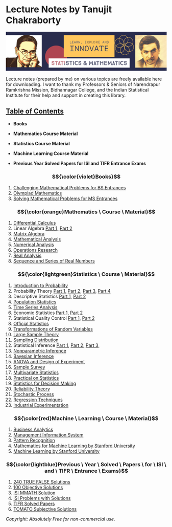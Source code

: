 # Lecture Notes by Tanujit Chakraborty

![architecture_FEWNet](https://github.com/ctanujit/lecture-notes/blob/main/Poster-1.png)

Lecture notes (prepared by me) on various topics are freely available here for downloading. I want to thank my Professors & Seniors of Narendrapur Ramkrishna Mission, Bidhannagar College, and the Indian Statistical Institute for their help and support in creating this library.

## [Table of Contents](https://github.com/ctanujit/lecture-notes)

* **Books**
 
* **Mathematics Course Material**
 
* **Statistics Course Material**
 
* **Machine Learning Course Material**
  
* **Previous Year Solved Papers for ISI and TIFR Entrance Exams**


### $${\color{violet}Books}$$
 1. [Challenging Mathematical Problems for BS Entrances](https://github.com/ctanujit/lecture-notes/blob/main/Books/Challenging%20Mathematical%20Problems%20for%20BS%20Entrances.pdf)
 2. [Olympiad Mathematics](https://github.com/ctanujit/lecture-notes/blob/main/Books/Olympiad%20Mathematics.pdf)
 3. [Solving Mathematical Problems for MS Entrances](https://github.com/ctanujit/lecture-notes/blob/main/Books/Solving%20Mathematical%20Problems%20for%20MS%20Entrances.pdf)


### $${\color{orange}Mathematics \ Course \ Material}$$
1. [Differential Calculus](https://github.com/ctanujit/lecture-notes/blob/main/Mathematics/Differential%20Calculus.pdf)
2. Linear Algebra [Part 1,](https://github.com/ctanujit/lecture-notes/blob/main/Mathematics/Linear%20Algebra%20Part-1.pdf) [Part 2](https://github.com/ctanujit/lecture-notes/blob/main/Mathematics/Linear%20Algebra%20Part-2.pdf)
3. [Matrix Algebra](https://github.com/ctanujit/lecture-notes/blob/main/Mathematics/Matrix%20Algebra.pdf)
4. [Mathematical Analysis](https://github.com/ctanujit/lecture-notes/blob/main/Mathematics/Mathematical%20Analysis.pdf)
5. [Numerical Analysis](https://github.com/ctanujit/lecture-notes/blob/main/Mathematics/Numerical%20Analysis.pdf)
6. [Operations Research](https://github.com/ctanujit/lecture-notes/blob/main/Mathematics/Operations%20Research.pdf)
7. [Real Analysis](https://github.com/ctanujit/lecture-notes/blob/main/Mathematics/Real%20Analysis.pdf)
8. [Sequence and Series of Real Numbers](https://github.com/ctanujit/lecture-notes/blob/main/Mathematics/Sequence%20and%20Series%20of%20Real%20Numbers.pdf)


### $${\color{lightgreen}Statistics \ Course \ Material}$$
1. [Introduction to Probability](https://github.com/ctanujit/lecture-notes/blob/main/Statistics/Introduction%20to%20Probability.pdf)
2. Probability Theory [Part 1,](https://github.com/ctanujit/lecture-notes/blob/main/Statistics/Probability%20Theory%20Part-1.pdf) [Part 2,](https://github.com/ctanujit/lecture-notes/blob/main/Statistics/Probability%20Theory%20Part-2.pdf) [Part 3,](https://github.com/ctanujit/lecture-notes/blob/main/Statistics/Probability%20Theory%20Part-3.pdf) [Part 4](https://github.com/ctanujit/lecture-notes/blob/main/Statistics/Probability%20Theory%20Part-4.pdf)
3. Descriptive Statistics [Part 1,](https://github.com/ctanujit/lecture-notes/blob/main/Statistics/Descriptive%20Statistics.pdf) [Part 2](https://github.com/ctanujit/lecture-notes/blob/main/Statistics/Categorical%20Data%20Analysis.pdf)
4. [Population Statistics](https://github.com/ctanujit/lecture-notes/blob/main/Statistics/Population%20Statistics.pdf)
5. [Time Series Analysis](https://github.com/ctanujit/lecture-notes/blob/main/Statistics/Time%20Series%20Analysis.pdf)
6. Economic Statistics [Part 1,](https://github.com/ctanujit/lecture-notes/blob/main/Statistics/Demand%20Analysis.pdf) [Part 2](https://github.com/ctanujit/lecture-notes/blob/main/Statistics/Index%20Numbers.pdf)
7. Statistical Quality Control [Part 1,](https://github.com/ctanujit/lecture-notes/blob/main/Statistics/Statistical%20Process%20Control%20Part-1.pdf) [Part 2](https://github.com/ctanujit/lecture-notes/blob/main/Statistics/Statistical%20Process%20Control%20Part-2.pdf)
8. [Official Statistics](https://github.com/ctanujit/lecture-notes/blob/main/Statistics/National%20Income.pdf)
9. [Transformations of Random Variables](https://github.com/ctanujit/lecture-notes/blob/main/Statistics/Transformations%20of%20Random%20Variables.pdf)
10. [Large Sample Theory](https://github.com/ctanujit/lecture-notes/blob/main/Statistics/Large%20Sample%20Theory.pdf)
11. [Sampling Distribution](https://github.com/ctanujit/lecture-notes/blob/main/Statistics/Sampling%20Distributions.pdf)
12. Statistical Inference [Part 1,](https://github.com/ctanujit/lecture-notes/blob/main/Statistics/Statistical%20Inference%20Part-1.pdf) [Part 2,](https://github.com/ctanujit/lecture-notes/blob/main/Statistics/Statistical%20Inference%20Part-2.pdf) [Part 3,](https://github.com/ctanujit/lecture-notes/blob/main/Statistics/Statistical%20Inference%20Part-3.pdf)
13. [Nonparametric Inference](https://github.com/ctanujit/lecture-notes/blob/main/Statistics/Nonparametric%20Inference.pdf)
14. [Bayesian Inference](https://github.com/ctanujit/lecture-notes/blob/main/Statistics/Bayesian%20Inference.pdf)
15. [ANOVA and Design of Experiment](https://github.com/ctanujit/lecture-notes/blob/main/Statistics/ANOVA%20and%20Design%20of%20Experiments.pdf)
16. [Sample Survey](https://github.com/ctanujit/lecture-notes/blob/main/Statistics/Sample%20Survey.pdf)
17. [Multivariate Statistics](https://github.com/ctanujit/lecture-notes/blob/main/Statistics/Multivariate%20Analysis.pdf)
18. [Practical on Statistics](https://github.com/ctanujit/lecture-notes/blob/main/Statistics/Practicals%20on%20Statistics.pdf)
19. [Statistics for Decision Making](https://github.com/ctanujit/lecture-notes/blob/main/Statistics/Statistics%20for%20Decision%20Making.pdf)
20. [Reliability Theory](https://github.com/ctanujit/lecture-notes/blob/main/Statistics/Reliability%20Theory.pdf)
21. [Stochastic Process](https://github.com/ctanujit/lecture-notes/blob/main/Statistics/Stochastic%20Processes.pdf)
22. [Regression Techniques](https://github.com/ctanujit/lecture-notes/blob/main/Statistics/Regression%20Techniques.pdf)
23. [Industrial Experimentation](https://github.com/ctanujit/lecture-notes/blob/main/Statistics/Industrial%20Experimentation.pdf)


### $${\color{red}Machine \ Learning \ Course \ Material}$$
1. [Business Analytics](https://github.com/ctanujit/lecture-notes/blob/main/ML/Business%20Analytics.pdf)
2. [Management Information System](https://github.com/ctanujit/lecture-notes/blob/main/ML/Management%20Information%20System.pdf)
3. [Pattern Recognition](https://github.com/ctanujit/lecture-notes/blob/main/ML/Pattern%20Recognition.pdf)
4. [Mathematics for Machine Learning by Stanford University](https://github.com/ctanujit/lecture-notes/blob/main/ML/Mathematics%20for%20Machine%20Learning%20by%20Stanford%20University.pdf)
5. [Machine Learning by Stanford University](https://github.com/ctanujit/lecture-notes/blob/main/ML/Machine%20Learning%20by%20Stanford%20University.pdf)

### $${\color{lightblue}Previous \ Year \ Solved \ Papers \ for \ ISI \ and \ TIFR \ Entrance \ Exams}$$

1. [240 TRUE FALSE Solutions](https://github.com/ctanujit/lecture-notes/blob/main/Solved%20Previous%20Papers/240%20TRUE%20FALSE%20Solutions.pdf)
2. [100 Objective Solutions](https://github.com/ctanujit/lecture-notes/blob/main/Solved%20Previous%20Papers/100%20Objective%20Solutions.pdf)
3. [ISI MMATH Solution](https://github.com/ctanujit/lecture-notes/blob/main/Solved%20Previous%20Papers/ISI%20MMATH%20Solution.pdf)
4. [ISI Problems with Solutions](https://github.com/ctanujit/lecture-notes/blob/main/Solved%20Previous%20Papers/ISI%20Problems%20with%20Solutions.pdf)
5. [TIFR Solved Papers](https://github.com/ctanujit/lecture-notes/blob/main/Solved%20Previous%20Papers/TIFR%20Solved%20Papers.pdf)
6. [TOMATO Subjective Solutions](https://github.com/ctanujit/lecture-notes/blob/main/Solved%20Previous%20Papers/TOMATO%20Subjective%20Solutions.pdf)

*Copyright: Absolutely Free for non-commercial use.*

